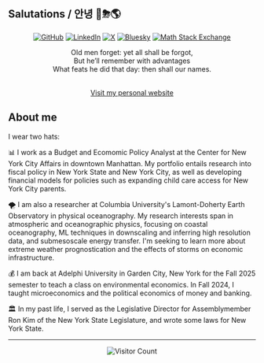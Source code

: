 ## Salutations / 안녕 🌊⛈🌎

<p align="center">
    <a href="https://github.com/DALEE9000" target="_blank"><img alt="GitHub" src="https://img.shields.io/badge/-@DALEE9000-181717?style=for-the-badge&logo=GitHub&logoColor=white"></a>
    <a href="https://www.linkedin.com/in/david-lee-5b7aa4143/" target="_blank"><img alt="LinkedIn" src="https://img.shields.io/badge/-LinkedIn-0077B5?style=for-the-badge&logo=Linkedin&logoColor=white"></a>
    <a href="https://twitter.com/lorenz_system" target="_blank"><img alt="X" src="https://img.shields.io/badge/-@lorenz_system-black?style=for-the-badge&logo=X"></a>
    <a href="https://bsky.app/profile/davidalee.bsky.social" target="_blank"><img alt="Bluesky" src="https://img.shields.io/badge/@davidalee.bsky.social-black?style=for-the-badge&logo=bluesky"></a>
    <a href="https://math.stackexchange.com/users/250241/david-a-lee" target="_blank"><img alt="Math Stack Exchange" src="https://img.shields.io/badge/Math%20StackExchange-darkred?style=for-the-badge&logo=stackexchange"></a>
</p>

<div align="center">
Old men forget: yet all shall be forgot, <br/>
But he’ll remember with advantages <br/>
What feats he did that day: then shall our names. <br/>

<br />

[Visit my personal website](https://www.davidalee.dev/)
</div>

## About me

I wear two hats:

📊 I work as a Budget and Ecomomic Policy Analyst at the Center for New York City Affairs in downtown Manhattan. My portfolio entails research into fiscal policy in New York State and New York City, as well as developing financial models for policies such as expanding child care access for New York City parents.

🌪 I am also a researcher at Columbia University's Lamont-Doherty Earth Observatory in physical oceanography. My research interests span in atmospheric and oceanographic physics, focusing on coastal oceanography, ML techniques in downscaling and inferring high resolution data, and submesoscale energy transfer. I'm seeking to learn more about extreme weather prognostication and the effects of storms on economic infrastructure. <br/>

💰 I am back at Adelphi University in Garden City, New York for the Fall 2025 semester to teach a class on environmental economics. In Fall 2024, I taught microeconomics and the political economics of money and banking. <br/>

🏛 In my past life, I served as the Legislative Director for Assemblymember Ron Kim of the New York State Legislature, and wrote some laws for New York State. <br/>

***
<div align="center">
  <img src="https://profile-counter.glitch.me/{DALEE9000}/count.svg" alt="Visitor Count"/>
</div>
